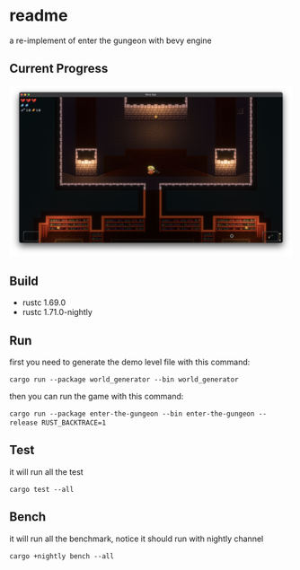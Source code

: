 # readme

a re-implement of enter the gungeon with bevy engine

## Current Progress

![ScreenShot](https://github.com/Ahuang0107/enter-the-gungeon/blob/main/img/ScreenShot.jpg)

## Build

- rustc 1.69.0
- rustc 1.71.0-nightly

## Run

first you need to generate the demo level file with this command:

```shell
cargo run --package world_generator --bin world_generator
```

then you can run the game with this command:

```shell
cargo run --package enter-the-gungeon --bin enter-the-gungeon --release RUST_BACKTRACE=1
```

## Test

it will run all the test

```shell
cargo test --all
```

## Bench

it will run all the benchmark, notice it should run with nightly channel

```shell
cargo +nightly bench --all
```